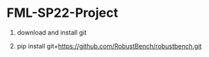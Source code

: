 # FML-SP22-Project

1. download and install git

2. pip install git+https://github.com/RobustBench/robustbench.git

